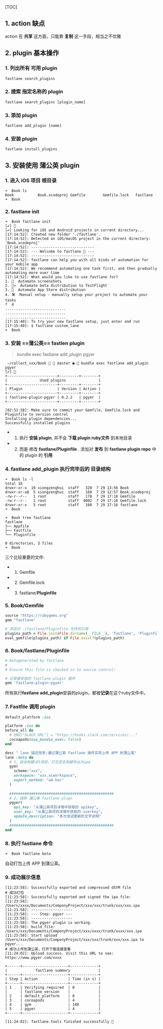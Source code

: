 [TOC]



## 1. action 缺点

action 在 **共享** 这方面，只能靠 **复制** 这一手段，相当之不优雅



## 2. plugin 基本操作

### 1. 列出所有 可用 plugin

```
fastlane search_plugins
```

### 2. 搜索 指定名称的 plugin

```
fastlane search_plugins [plugin_name]
```

### 3. 添加 plugin

```
fastlane add_plugin [name]
```

### 4. 安装 plugin

```
fastlane install_plugins
```



## 3. 安装使用 蒲公英 plugin

### 1. 进入 iOS 项目 根目录

```
➜  Book ls
Book           Book.xcodeproj Gemfile        Gemfile.lock   fastlane
➜  Book
```

### 2. fastlane init

```
➜  Book fastlane init
[✔] 🚀
[✔] Looking for iOS and Android projects in current directory...
[17:14:52]: Created new folder './fastlane'.
[17:14:52]: Detected an iOS/macOS project in the current directory: 'Book.xcodeproj'
[17:14:52]: -----------------------------
[17:14:52]: --- Welcome to fastlane 🚀 ---
[17:14:52]: -----------------------------
[17:14:52]: fastlane can help you with all kinds of automation for your mobile app
[17:14:52]: We recommend automating one task first, and then gradually automating more over time
[17:14:52]: What would you like to use fastlane for?
1. 📸  Automate screenshots
2. 👩‍✈️  Automate beta distribution to TestFlight
3. 🚀  Automate App Store distribution
4. 🛠  Manual setup - manually setup your project to automate your tasks
?  4
............................
............................
............................
[17:15:40]: To try your new fastlane setup, just enter and run
[17:15:40]: $ fastlane custom_lane
➜  Book
```

### 3. 安装 ==蒲公英== fastlen plugin

> bundle exec fastlane add_plugin pgyer

```
 ~/collect_xxx/Book   master ●  bundle exec fastlane add_plugin pgyer
[✔] 🚀
+-----------------------+---------+--------+
|               Used plugins               |
+-----------------------+---------+--------+
| Plugin                | Version | Action |
+-----------------------+---------+--------+
| fastlane-plugin-pgyer | 0.2.2   | pgyer  |
+-----------------------+---------+--------+

[02:51:38]: Make sure to commit your Gemfile, Gemfile.lock and Pluginfile to version control
Installing plugin dependencies...
Successfully installed plugins
```

- 1) 执行 **安装 plugin**, 并不会 **下载 plugin ruby文件** 到本地目录
- 2) 而是 修改 **fastlane/Pluginfile** . 添加对 **发布** 到 **fastlane plugin repo** 中的 plugin 的 **引用**

### 4. fastlane add_plugin 执行完毕后的 目录结构

```
➜  Book ls -l
total 16
drwxr-xr-x  10 xiongzenghui  staff   320  7 29 13:56 Book
drwxr-xr-x@  5 xiongzenghui  staff   160  7 29 12:57 Book.xcodeproj
-rw-r--r--   1 root          staff   178  7 29 17:16 Gemfile
-rw-r--r--   1 root          staff  4002  7 29 17:16 Gemfile.lock
drwxr-xr-x   5 root          staff   160  7 29 17:16 fastlane
➜  Book 
```

```
➜  Book tree fastlane
fastlane
├── Appfile
├── Fastfile
└── Pluginfile

0 directories, 3 files
➜  Book
```

三个比较重要的文件:

- 1) Gemfile
- 2) Gemfile.lock
- 3) fastlane/**Pluginfile**

### 5. Book/Gemfile

```ruby
source "https://rubygems.org"
gem "fastlane"

# 添加对 ./fastlane/Pluginfile 文件的引用
plugins_path = File.join(File.dirname(__FILE__), 'fastlane', 'Pluginfile')
eval_gemfile(plugins_path) if File.exist?(plugins_path)
```

### 6. Book/fastlane/Pluginfile

```ruby
# Autogenerated by fastlane
#
# Ensure this file is checked in to source control!

# 记录被安装的 fastlane plugin 插件
gem 'fastlane-plugin-pgyer'
```

所有执行**fastlane add_plugin**安装的plugin，都被**记录**在这个ruby文件中。

### 7. Fastfile 调用 plugin

```ruby
default_platform :ios

platform :ios do
before_all do
  # ENV["SLACK_URL"] = "https://hooks.slack.com/services/..."
  cocoapods(use_bundle_exec: false)
end

desc " lane 描述信息:通过蒲公英 fastlane 插件实现上传 APP 到蒲公英"
lane :beta do
  # 1、自动构建iOS项目，打包签名构建导出为ipa
  gym(
    scheme:"xxx",
    workspace: "xxx.xcworkspace",
    export_method: "ad-hoc"
  )
  
  ################################################
  # 2、调用 蒲公英 fastlane plugn
  pgyer(
    api_key: "从蒲公英项目详情中获取的 apikey",
    user_key: "从蒲公英项目详情中获取的 userkey",
    update_description: "本次测试更新的文字说明"
  )
  ################################################
end
```

### 8. 执行 fastlane 命令

```
➜  Book fastlane beta
```

自动打包上传 APP 到蒲公英。

### 9. 成功展示信息

```
[11:23:58]: Successfully exported and compressed dSYM file
# 成功打包
[11:23:58]: Successfully exported and signed the ipa file:
[11:23:58]: /Users/xxxx/Documents/ComponyProject/xxx/xxx/trunk/xxx/xxx.ipa
[11:23:58]: -------------------
[11:23:58]: --- Step: pgyer ---
[11:23:58]: -------------------
[11:23:58]: The pgyer plugin is working.
[11:23:58]: build_file: /Users/xxx/Documents/ComponyProject/xxx/xxxx/trunk/xxxx/xxx.ipa
[11:23:58]: Start upload /Users/xxx/Documents/ComponyProject/xxx/xxx/trunk/xxx/xxx.ipa to pgyer...
# 成功上传到蒲公英，打开下载连接查看
[11:24:02]: Upload success. Visit this URL to see: https://www.pgyer.com/xxxx

+------+---------------------+-------------+
|             fastlane summary             |
+------+---------------------+-------------+
| Step | Action              | Time (in s) |
+------+---------------------+-------------+
| 1    | Verifying required  | 0           |
|      | fastlane version    |             |
| 2    | default_platform    | 0           |
| 3    | cocoapods           | 4           |
| 4    | gym                 | 148         |
| 5    | pgyer               | 4           |
+------+---------------------+-------------+

[11:24:02]: fastlane.tools finished successfully 🎉
```


